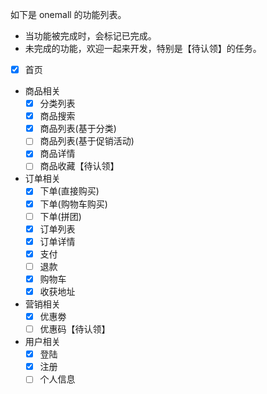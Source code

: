 如下是 onemall 的功能列表。

* 当功能被完成时，会标记已完成。
* 未完成的功能，欢迎一起来开发，特别是【待认领】的任务。

- [x] 首页
- 商品相关
    - [x] 分类列表
    - [x] 商品搜索
    - [x] 商品列表(基于分类)
    - [ ] 商品列表(基于促销活动)
    - [x] 商品详情
    - [ ] 商品收藏【待认领】
- 订单相关
    - [x] 下单(直接购买)
    - [x] 下单(购物车购买)
    - [ ] 下单(拼团)
    - [x] 订单列表
    - [x] 订单详情
    - [x] 支付
    - [ ] 退款
    - [x] 购物车
    - [x] 收获地址
- 营销相关
    - [x] 优惠劵
    - [ ] 优惠码【待认领】
- 用户相关
    - [x] 登陆
    - [x] 注册
    - [ ] 个人信息
